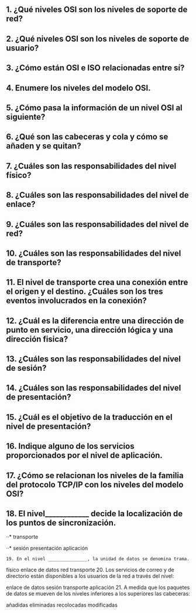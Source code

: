 ## 1. ¿Qué niveles OSI son los niveles de soporte de red? 
## 2. ¿Qué niveles OSI son los niveles de soporte de usuario? 
## 3. ¿Cómo están OSI e ISO relacionadas entre sí? 
## 4. Enumere los niveles del modelo OSI. 
## 5. ¿Cómo pasa la información de un nivel OSI al siguiente? 
## 6. ¿Qué son las cabeceras y cola y cómo se añaden y se quitan? 
## 7. ¿Cuáles son las responsabilidades del nivel físico? 
## 8. ¿Cuáles son las responsabilidades del nivel de enlace? 
## 9. ¿Cuáles son las responsabilidades del nivel de red? 
## 10. ¿Cuáles son las responsabilidades del nivel de transporte? 
## 11. El nivel de transporte crea una conexión entre el origen y el destino. ¿Cuáles son los tres eventos involucrados en la conexión? 
## 12. ¿Cuál es la diferencia entre una dirección de punto en servicio, una dirección lógica y una dirección fisica? 
## 13. ¿Cuáles son las responsabilidades del nivel de sesión? 
## 14. ¿Cuáles son las responsabilidades del nivel de presentación? 
## 15. ¿Cuál es el objetivo de la traducción en el nivel de presentación? 
## 16. Indique alguno de los servicios proporcionados por el nivel de aplicación. 
## 17. ¿Cómo se relacionan los niveles de la familia del protocolo TCP/IP con los niveles del modelo OSI?
## 18. El nivel____________ decide la localización de los puntos de sincronización.

··* transporte

··* sesión
presentación
aplicación

    19. En el nivel _______________, la unidad de datos se denomina trama.

físico
enlace de datos
red
transporte
     20. Los servicios de correo y de directorio están disponibles a los usuarios de la red a través del nivel:

enlace de datos
sesión
transporte
aplicación
     21. A medida que los paquetes de datos se mueven  de los niveles inferiores a los superiores las cabeceras:

añadidas
eliminadas
recolocadas
modificadas
